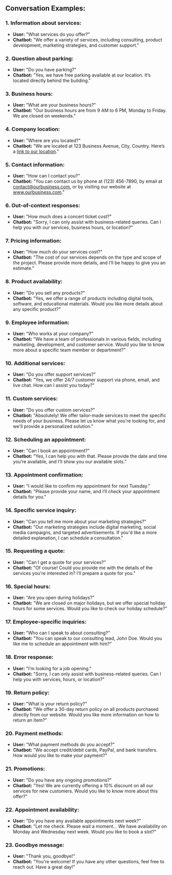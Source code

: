 ## Conversation Examples:

### 1. Information about services:

- **User:** "What services do you offer?"
- **Chatbot:** "We offer a variety of services, including consulting, product development, marketing strategies, and customer support."

### 2. Question about parking:

- **User:** "Do you have parking?"
- **Chatbot:** "Yes, we have free parking available at our location. It’s located directly behind the building."

### 3. Business hours:

- **User:** "What are your business hours?"
- **Chatbot:** "Our business hours are from 9 AM to 6 PM, Monday to Friday. We are closed on weekends."

### 4. Company location:

- **User:** "Where are you located?"
- **Chatbot:** "We are located at 123 Business Avenue, City, Country. Here’s a [link to our location](GoogleMapsLink)."

### 5. Contact information:

- **User:** "How can I contact you?"
- **Chatbot:** "You can contact us by phone at (123) 456-7890, by email at contact@ourbusiness.com, or by visiting our website at www.ourbusiness.com."

### 6. Out-of-context responses:

- **User:** "How much does a concert ticket cost?"
- **Chatbot:** "Sorry, I can only assist with business-related queries. Can I help you with our services, business hours, or location?"

### 7. Pricing information:

- **User:** "How much do your services cost?"
- **Chatbot:** "The cost of our services depends on the type and scope of the project. Please provide more details, and I’ll be happy to give you an estimate."

### 8. Product availability:

- **User:** "Do you sell any products?"
- **Chatbot:** "Yes, we offer a range of products including digital tools, software, and educational materials. Would you like more details about any specific product?"

### 9. Employee information:

- **User:** "Who works at your company?"
- **Chatbot:** "We have a team of professionals in various fields, including marketing, development, and customer service. Would you like to know more about a specific team member or department?"

### 10. Additional services:

- **User:** "Do you offer support services?"
- **Chatbot:** "Yes, we offer 24/7 customer support via phone, email, and live chat. How can I assist you today?"

### 11. Custom services:

- **User:** "Do you offer custom services?"
- **Chatbot:** "Absolutely! We offer tailor-made services to meet the specific needs of your business. Please let us know what you're looking for, and we'll provide a personalized solution."

### 12. Scheduling an appointment:

- **User:** "Can I book an appointment?"
- **Chatbot:** "Yes, I can help you with that. Please provide the date and time you’re available, and I’ll show you our available slots."

### 13. Appointment confirmation:

- **User:** "I would like to confirm my appointment for next Tuesday."
- **Chatbot:** "Please provide your name, and I’ll check your appointment details for you."

### 14. Specific service inquiry:

- **User:** "Can you tell me more about your marketing strategies?"
- **Chatbot:** "Our marketing strategies include digital marketing, social media campaigns, and targeted advertisements. If you'd like a more detailed explanation, I can schedule a consultation."

### 15. Requesting a quote:

- **User:** "Can I get a quote for your services?"
- **Chatbot:** "Of course! Could you provide me with the details of the services you're interested in? I’ll prepare a quote for you."

### 16. Special hours:

- **User:** "Are you open during holidays?"
- **Chatbot:** "We are closed on major holidays, but we offer special holiday hours for some services. Would you like to check our holiday schedule?"

### 17. Employee-specific inquiries:

- **User:** "Who can I speak to about consulting?"
- **Chatbot:** "You can speak to our consulting lead, John Doe. Would you like me to schedule an appointment with him?"

### 18. Error response:

- **User:** "I’m looking for a job opening."
- **Chatbot:** "Sorry, I can only assist with business-related queries. Can I help you with services, hours, or location?"

### 19. Return policy:

- **User:** "What is your return policy?"
- **Chatbot:** "We offer a 30-day return policy on all products purchased directly from our website. Would you like more information on how to return an item?"

### 20. Payment methods:

- **User:** "What payment methods do you accept?"
- **Chatbot:** "We accept credit/debit cards, PayPal, and bank transfers. How would you like to make your payment?"

### 21. Promotions:

- **User:** "Do you have any ongoing promotions?"
- **Chatbot:** "Yes! We are currently offering a 10% discount on all our services for new customers. Would you like to know more about this offer?"

### 22. Appointment availability:

- **User:** "Do you have any available appointments next week?"
- **Chatbot:** "Let me check. Please wait a moment... We have availability on Monday and Wednesday next week. Would you like to book a slot?"

### 23. Goodbye message:

- **User:** "Thank you, goodbye!"
- **Chatbot:** "You're welcome! If you have any other questions, feel free to reach out. Have a great day!"
